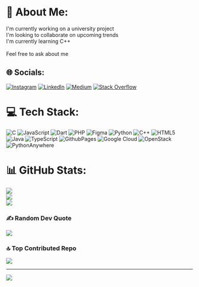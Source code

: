 # 💫 About Me:
I'm currently working on a university project<br>I'm looking to collaborate on upcoming trends<br>I'm currently learning C++<br><br>Feel free to ask about me


## 🌐 Socials:
[![Instagram](https://img.shields.io/badge/Instagram-%23E4405F.svg?logo=Instagram&logoColor=white)](https://instagram.com/vishwanath.nitin_raj) [![LinkedIn](https://img.shields.io/badge/LinkedIn-%230077B5.svg?logo=linkedin&logoColor=white)](https://linkedin.com/in/Vishwanath_Nitin_raj) [![Medium](https://img.shields.io/badge/Medium-12100E?logo=medium&logoColor=white)](https://medium.com/@Vishwanathnitinraj) [![Stack Overflow](https://img.shields.io/badge/-Stackoverflow-FE7A16?logo=stack-overflow&logoColor=white)](https://stackoverflow.com/users/user27163188) 

# 💻 Tech Stack:
![C](https://img.shields.io/badge/c-%2300599C.svg?style=for-the-badge&logo=c&logoColor=white) ![JavaScript](https://img.shields.io/badge/javascript-%23323330.svg?style=for-the-badge&logo=javascript&logoColor=%23F7DF1E) ![Dart](https://img.shields.io/badge/dart-%230175C2.svg?style=for-the-badge&logo=dart&logoColor=white) ![PHP](https://img.shields.io/badge/php-%23777BB4.svg?style=for-the-badge&logo=php&logoColor=white) ![Figma](https://img.shields.io/badge/figma-%23F24E1E.svg?style=for-the-badge&logo=figma&logoColor=white) ![Python](https://img.shields.io/badge/python-3670A0?style=for-the-badge&logo=python&logoColor=ffdd54) ![C++](https://img.shields.io/badge/c++-%2300599C.svg?style=for-the-badge&logo=c%2B%2B&logoColor=white) ![HTML5](https://img.shields.io/badge/html5-%23E34F26.svg?style=for-the-badge&logo=html5&logoColor=white) ![Java](https://img.shields.io/badge/java-%23ED8B00.svg?style=for-the-badge&logo=openjdk&logoColor=white) ![TypeScript](https://img.shields.io/badge/typescript-%23007ACC.svg?style=for-the-badge&logo=typescript&logoColor=white) ![GithubPages](https://img.shields.io/badge/github%20pages-121013?style=for-the-badge&logo=github&logoColor=white) ![Google Cloud](https://img.shields.io/badge/GoogleCloud-%234285F4.svg?style=for-the-badge&logo=google-cloud&logoColor=white) ![OpenStack](https://img.shields.io/badge/Openstack-%23f01742.svg?style=for-the-badge&logo=openstack&logoColor=white) ![PythonAnywhere](https://img.shields.io/badge/pythonanywhere-%232F9FD7.svg?style=for-the-badge&logo=pythonanywhere&logoColor=151515)
# 📊 GitHub Stats:
![](https://github-readme-stats.vercel.app/api?username=nitinrajg&theme=dark&hide_border=false&include_all_commits=true&count_private=true)<br/>
![](https://github-readme-streak-stats.herokuapp.com/?user=nitinrajg&theme=dark&hide_border=false)<br/>
![](https://github-readme-stats.vercel.app/api/top-langs/?username=nitinrajg&theme=dark&hide_border=false&include_all_commits=true&count_private=true&layout=compact)

### ✍️ Random Dev Quote
![](https://quotes-github-readme.vercel.app/api?type=horizontal&theme=radical)

### 🔝 Top Contributed Repo
![](https://github-contributor-stats.vercel.app/api?username=nitinrajg&limit=5&theme=dark&combine_all_yearly_contributions=true)

---
[![](https://visitcount.itsvg.in/api?id=nitinrajg&icon=0&color=0)](https://visitcount.itsvg.in)

<!-- Proudly created with GPRM ( https://gprm.itsvg.in ) -->

